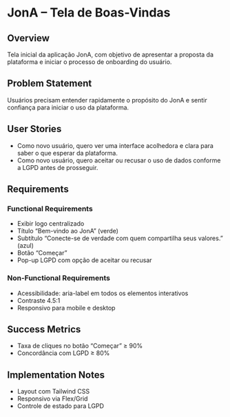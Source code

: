 # JonA – Tela de Boas-Vindas

## Overview

Tela inicial da aplicação JonA, com objetivo de apresentar a proposta da plataforma e iniciar o processo de onboarding do usuário.

## Problem Statement

Usuários precisam entender rapidamente o propósito do JonA e sentir confiança para iniciar o uso da plataforma.

## User Stories

- Como novo usuário, quero ver uma interface acolhedora e clara para saber o que esperar da plataforma.
- Como novo usuário, quero aceitar ou recusar o uso de dados conforme a LGPD antes de prosseguir.

## Requirements

### Functional Requirements

- Exibir logo centralizado
- Título “Bem-vindo ao JonA” (verde)
- Subtítulo “Conecte-se de verdade com quem compartilha seus valores.” (azul)
- Botão “Começar”
- Pop-up LGPD com opção de aceitar ou recusar

### Non-Functional Requirements

- Acessibilidade: aria-label em todos os elementos interativos
- Contraste 4.5:1
- Responsivo para mobile e desktop

## Success Metrics

- Taxa de cliques no botão “Começar” ≥ 90%
- Concordância com LGPD ≥ 80%

## Implementation Notes

- Layout com Tailwind CSS
- Responsivo via Flex/Grid
- Controle de estado para LGPD